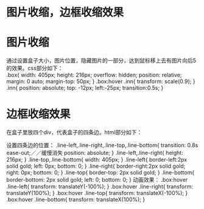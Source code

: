 # 图片收缩，边框收缩效果
# 图片收缩
  通过设置盒子大小，图片位置，隐藏图片的一部分，达到鼠标移上去有图片向后5的效果。css部分如下：<br>
		.box{
			width: 405px;
			height: 216px;
			overflow: hidden;
			position: relative;
			margin: 0 auto;
			margin-top: 50px;
		}
		.box:hover .inn{
			transform: scale(0.9);
		}
		.inn{
			position: absolute;
			top: -12px;
			left:-25px;
			transition:0.5s;
		}
# 边框收缩效果
  在盒子里放四个div，代表盒子的四条边。html部分如下：<br>
		<div class="box">
			<img src="http://www.fendi.cn//sites/all/themes/fendi/img/homepage/170629/b-455-240.jpg" alt="" class="inn">
			<div class="line-left"></div>
			<div class="line-top"></div>
			<div class="line-right"></div>
			<div class="line-bottom"></div>
		</div>
 设置四条边的位置：
		.line-left,.line-right,.line-top,.line-bottom{
			transition: 0.8s ease-out;／／缓慢消失
			position: absolute;
		}
		.line-left,.line-right{
			height: 216px;
		}
		.line-top,.line-bottom{
			width: 405px;
		}
		.line-left{
			border-left:2px solid gold;
			left: 0px;
			bottom: 0;
		}
		.line-right{
			border-right:2px solid gold;
			right: 0px;
			bottom: 0;
		}
		.line-top{
			border-top: 2px solid gold;
		}
		.line-bottom{
			border-bottom: 2px solid gold;
			left: 0;
			bottom: 0;
		}
		动画效果：
		.box:hover .line-left{
			transform: translateY(-100%);
		}
		.box:hover .line-right{
			transform: translateY(100%);
		}
		.box:hover .line-top{
			transform: translateX(-100%);
		}
		.box:hover .line-bottom{
			transform: translateX(100%);
		}
    
    

